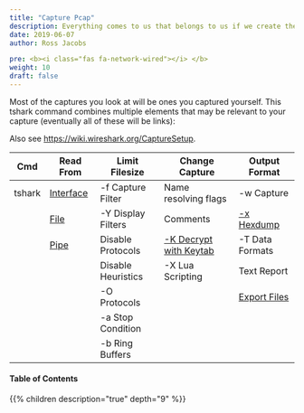 ```yaml
---
title: "Capture Pcap"
description: Everything comes to us that belongs to us if we create the capacity to receive it. – Rabindranath Tagore
date: 2019-06-07
author: Ross Jacobs

pre: <b><i class="fas fa-network-wired"></i> </b>
weight: 10
draft: false
---
```


Most of the captures you look at will be ones you captured yourself.
This tshark command combines multiple elements that may be relevant to your capture (eventually all of these will be links):

<!-- Drafts that can't be linked yet
[Limit Filesize](/capture/limit_size)
[Name resolving flags](/analyze/add_context) 
-->

Also see https://wiki.wireshark.org/CaptureSetup.

| Cmd    | Read From                                 | Limit Filesize                                | Change Capture                                                 | Output Format                 |
|--------|-------------------------------------------|-----------------------------------------------|----------------------------------------------------------------|-------------------------------|
| tshark | [Interface](/capture/sources)             | -f Capture Filter                             | Name resolving flags                                           | -w Capture                    |
|        | [File](/capture/sources/downloading_file) | -Y Display Filters                            | Comments                                                       | [-x Hexdump](/edit/text2pcap) |
|        | [Pipe](/capture/sources/pipe)             | Disable Protocols                             | [-K Decrypt with Keytab](/analyze/tshark_decryption/#kerberos) | -T Data Formats               |
|        |                                           | Disable Heuristics                            | -X Lua Scripting                                               | Text Report                   |
|        |                                           | -O Protocols                                  |                                                                | [Export Files](/export)       |
|        |                                           | -a Stop Condition                             |                                                                |                               |
|        |                                           | -b Ring Buffers                               |                                                                |                               |

#### Table of Contents

{{% children description="true" depth="9" %}}
